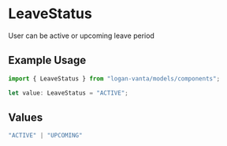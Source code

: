 # LeaveStatus

User can be active or upcoming leave period

## Example Usage

```typescript
import { LeaveStatus } from "logan-vanta/models/components";

let value: LeaveStatus = "ACTIVE";
```

## Values

```typescript
"ACTIVE" | "UPCOMING"
```
